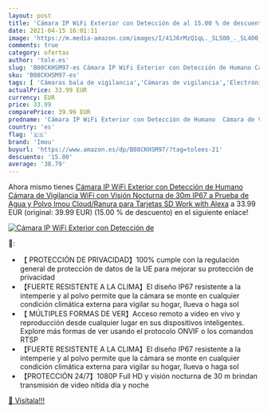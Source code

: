 ```yaml
---
layout: post
title: 'Cámara IP WiFi Exterior con Detección de al 15.00 % de descuento'
date: 2021-04-15 16:01:11
image: 'https://m.media-amazon.com/images/I/41J6rMzQ1qL._SL500_._SL400_.jpg'
comments: true
category: ofertas
author: 'tole.es'
slug: 'B08CKHSM97-es Cámara IP WiFi Exterior con Detección de Humano Cámara de...'
sku: 'B08CKHSM97-es'
tags: [ 'Cámaras bala de vigilancia','Cámaras de vigilancia','Electrónica','Fotografía y videocámaras','alexa','imou', ]
actualPrice: 33.99 EUR
currency: EUR
price: 33.99
comparePrice: 39.99 EUR
prodname: 'Cámara IP WiFi Exterior con Detección de Humano  Cámara de Vigilancia WiFi con Visión Nocturna de 30m  IP67 a Prueba de Agua y Polvo  Imou Cloud/Ranura para Tarjetas SD  Work with Alexa'
country: 'es'
flag: '🇪🇸'
brand: 'Imou'
buyurl: 'https://www.amazon.es/dp/B08CKHSM97/?tag=tolees-21'
descuento: '15.00'
average: '38.79'
---
```


Ahora mismo tienes [Cámara IP WiFi Exterior con Detección de Humano  Cámara de Vigilancia WiFi con Visión Nocturna de 30m  IP67 a Prueba de Agua y Polvo  Imou Cloud/Ranura para Tarjetas SD  Work with Alexa](https://www.amazon.es/dp/B08CKHSM97/?tag=tolees-21) a 33.99 EUR (original: 39.99 EUR) (15.00 %  de descuento) en el siguiente enlace!

[![Cámara IP WiFi Exterior con Detección de](https://m.media-amazon.com/images/I/41J6rMzQ1qL._SL500_._SL400_.jpg)](https://www.amazon.es/dp/B08CKHSM97/?tag=tolees-21)

🔎:

- 【 PROTECCIÓN DE PRIVACIDAD】100% cumple con la regulación general de protección de datos de la UE para mejorar su protección de privacidad
- 【FUERTE RESISTENTE A LA CLIMA】El diseño IP67 resistente a la intemperie y al polvo permite que la cámara se monte en cualquier condición climática externa para vigilar su hogar, llueva o haga sol
- 【 MÚLTIPLES FORMAS DE VER】Acceso remoto a video en vivo y reproducción desde cualquier lugar en sus dispositivos inteligentes. Explore más formas de ver usando el protocolo ONVIF o los comandos RTSP
- 【FUERTE RESISTENTE A LA CLIMA】El diseño IP67 resistente a la intemperie y al polvo permite que la cámara se monte en cualquier condición climática externa para vigilar su hogar, llueva o haga sol
- 【PROTECCIÓN 24/7】1080P Full HD y visión nocturna de 30 m brindan transmisión de video nítida día y noche

[🛒 Visítala!!!](https://www.amazon.es/dp/B08CKHSM97/?tag=tolees-21)

